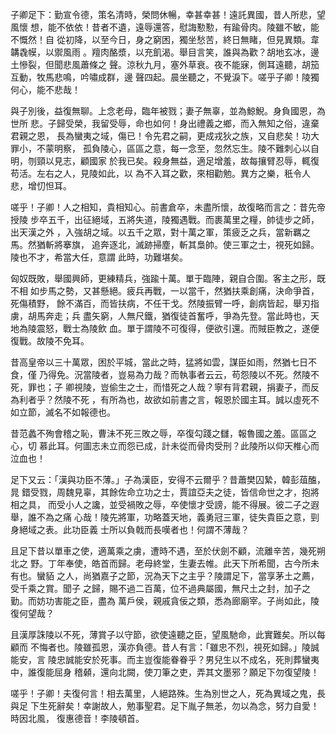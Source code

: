 子卿足下：勤宣令德，策名清時，榮問休暢，幸甚幸甚！遠託異國，昔人所悲，望風懷
想，能不依依！昔者不遺，遠辱還答，慰誨懃懃，有踰骨肉。陵雖不敏，能不慨然！自
從初降，以至今日，身之窮困，獨坐愁苦，終日無睹，但見異類。韋韝毳幙，以禦風雨
。羶肉酪漿，以充飢渴。舉目言笑，誰與為歡？胡地玄冰，邊土慘裂，但聞悲風蕭條之
聲。涼秋九月，塞外草衰。夜不能寐，側耳遠聽，胡笳互動，牧馬悲鳴，吟嘯成群，邊
聲四起。晨坐聽之，不覺淚下。嗟乎子卿！陵獨何心，能不悲哉！

與子別後，益復無聊。上念老母，臨年被戮；妻子無辜，並為鯨鯢。身負國恩，為世所
悲。子歸受榮，我留受辱，命也如何！身出禮義之鄉，而入無知之俗，違棄君親之恩，
長為蠻夷之域，傷已！令先君之嗣，更成戎狄之族，又自悲矣！功大罪小，不蒙明察，
孤負陵心，區區之意，每一念至，忽然忘生。陵不難刺心以自明，刎頸以見志，顧國家
於我已矣。殺身無益，適足增羞，故每攘臂忍辱，輒復苟活。左右之人，見陵如此，以
為不入耳之歡，來相勸勉。異方之樂，秖令人悲，增忉怛耳。

嗟乎！子卿！人之相知，貴相知心。前書倉卒，未盡所懷，故復略而言之：昔先帝授陵
步卒五千，出征絕域，五將失道，陵獨遇戰。而裹萬里之糧，帥徒步之師，出天漢之外
，入強胡之域。以五千之眾，對十萬之軍，策疲乏之兵，當新羈之馬。然猶斬將搴旗，
追奔逐北，滅跡掃塵，斬其梟帥。使三軍之士，視死如歸。陵也不才，希當大任，意謂
此時，功難堪矣。

匈奴既敗，舉國興師，更練精兵，強踰十萬。單于臨陣，親自合圍。客主之形，既不相
如步馬之勢，又甚懸絕。疲兵再戰，一以當千，然猶扶乘創痛，決命爭首，死傷積野，
餘不滿百，而皆扶病，不任干戈。然陵振臂一呼，創病皆起，舉刃指虜，胡馬奔走；兵
盡矢窮，人無尺鐵，猶復徒首奮呼，爭為先登。當此時也，天地為陵震怒，戰士為陵飲
血。單于謂陵不可復得，便欲引還。而賊臣教之，遂便復戰。故陵不免耳。

昔高皇帝以三十萬眾，困於平城，當此之時，猛將如雲，謀臣如雨，然猶七日不食，僅
乃得免。況當陵者，豈易為力哉？而執事者云云，苟怨陵以不死。然陵不死，罪也；子
卿視陵，豈偷生之士，而惜死之人哉？寧有背君親，捐妻子，而反為利者乎？然陵不死
，有所為也，故欲如前書之言，報恩於國主耳。誠以虛死不如立節，滅名不如報德也。

昔范蠡不殉會稽之恥，曹沬不死三敗之辱，卒復勾踐之讎，報魯國之羞。區區之心，切
慕此耳。何圖志未立而怨已成，計未從而骨肉受刑？此陵所以仰天椎心而泣血也！

足下又云：「漢與功臣不薄。」子為漢臣，安得不云爾乎？昔蕭樊囚縶，韓彭葅醢，晁
錯受戮，周魏見辜，其餘佐命立功之士，賈誼亞夫之徒，皆信命世之才，抱將相之具，
而受小人之讒，並受禍敗之辱，卒使懷才受謗，能不得展。彼二子之遐舉，誰不為之痛
心哉！陵先將軍，功略蓋天地，義勇冠三軍，徒失貴臣之意，剄身絕域之表。此功臣義
士所以負戟而長嘆者也！何謂不薄哉？

且足下昔以單車之使，適萬乘之虜，遭時不遇，至於伏劍不顧，流離辛苦，幾死朔北之
野。丁年奉使，皓首而歸。老母終堂，生妻去帷。此天下所希聞，古今所未有也。蠻貊
之人，尚猶嘉子之節，況為天下之主乎？陵謂足下，當享茅土之薦，受千乘之賞。聞子
之歸，賜不過二百萬，位不過典屬國，無尺土之封，加子之勤。而妨功害能之臣，盡為
萬戶侯，親戚貪佞之類，悉為廊廟宰。子尚如此，陵復何望哉？

且漢厚誅陵以不死，薄賞子以守節，欲使遠聽之臣，望風馳命，此實難矣。所以每顧而
不悔者也。陵雖孤恩，漢亦負德。昔人有言：「雖忠不烈，視死如歸。」陵誠能安，言
陵忠誠能安於死事。而主豈復能眷眷乎？男兒生以不成名，死則葬蠻夷中，誰復能屈身
稽顙，還向北闕，使刀筆之吏，弄其文墨邪？願足下勿復望陵！

嗟乎！子卿！夫復何言！相去萬里，人絕路殊。生為別世之人，死為異域之鬼，長與足
下生死辭矣！幸謝故人，勉事聖君。足下胤子無恙，勿以為念，努力自愛！時因北風，
復惠德音！李陵頓首。

